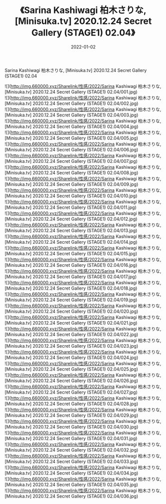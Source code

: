 ﻿---
layout: post
title:  《Sarina Kashiwagi 柏木さりな, [Minisuka.tv] 2020.12.24 Secret Gallery (STAGE1) 02.04》
date:   2022-01-02
img: http://img.660000.xyz/Sharelink/性感/2022/Sarina Kashiwagi 柏木さりな, [Minisuka.tv] 2020.12.24 Secret Gallery (STAGE1) 02.04/000.jpg
categories: [美女, 清纯, 唯美]
---

Sarina Kashiwagi 柏木さりな, [Minisuka.tv] 2020.12.24 Secret Gallery (STAGE1) 02.04

  ![](http://img.660000.xyz/Sharelink/性感/2022/Sarina Kashiwagi 柏木さりな, [Minisuka.tv] 2020.12.24 Secret Gallery (STAGE1) 02.04/001.jpg) <br> ![](http://img.660000.xyz/Sharelink/性感/2022/Sarina Kashiwagi 柏木さりな, [Minisuka.tv] 2020.12.24 Secret Gallery (STAGE1) 02.04/002.jpg) <br> ![](http://img.660000.xyz/Sharelink/性感/2022/Sarina Kashiwagi 柏木さりな, [Minisuka.tv] 2020.12.24 Secret Gallery (STAGE1) 02.04/003.jpg) <br> ![](http://img.660000.xyz/Sharelink/性感/2022/Sarina Kashiwagi 柏木さりな, [Minisuka.tv] 2020.12.24 Secret Gallery (STAGE1) 02.04/004.jpg) <br> ![](http://img.660000.xyz/Sharelink/性感/2022/Sarina Kashiwagi 柏木さりな, [Minisuka.tv] 2020.12.24 Secret Gallery (STAGE1) 02.04/005.jpg) <br> ![](http://img.660000.xyz/Sharelink/性感/2022/Sarina Kashiwagi 柏木さりな, [Minisuka.tv] 2020.12.24 Secret Gallery (STAGE1) 02.04/006.jpg) <br> ![](http://img.660000.xyz/Sharelink/性感/2022/Sarina Kashiwagi 柏木さりな, [Minisuka.tv] 2020.12.24 Secret Gallery (STAGE1) 02.04/007.jpg) <br> ![](http://img.660000.xyz/Sharelink/性感/2022/Sarina Kashiwagi 柏木さりな, [Minisuka.tv] 2020.12.24 Secret Gallery (STAGE1) 02.04/008.jpg) <br> ![](http://img.660000.xyz/Sharelink/性感/2022/Sarina Kashiwagi 柏木さりな, [Minisuka.tv] 2020.12.24 Secret Gallery (STAGE1) 02.04/009.jpg) <br> ![](http://img.660000.xyz/Sharelink/性感/2022/Sarina Kashiwagi 柏木さりな, [Minisuka.tv] 2020.12.24 Secret Gallery (STAGE1) 02.04/010.jpg) <br> ![](http://img.660000.xyz/Sharelink/性感/2022/Sarina Kashiwagi 柏木さりな, [Minisuka.tv] 2020.12.24 Secret Gallery (STAGE1) 02.04/011.jpg) <br> ![](http://img.660000.xyz/Sharelink/性感/2022/Sarina Kashiwagi 柏木さりな, [Minisuka.tv] 2020.12.24 Secret Gallery (STAGE1) 02.04/012.jpg) <br> ![](http://img.660000.xyz/Sharelink/性感/2022/Sarina Kashiwagi 柏木さりな, [Minisuka.tv] 2020.12.24 Secret Gallery (STAGE1) 02.04/013.jpg) <br> ![](http://img.660000.xyz/Sharelink/性感/2022/Sarina Kashiwagi 柏木さりな, [Minisuka.tv] 2020.12.24 Secret Gallery (STAGE1) 02.04/014.jpg) <br> ![](http://img.660000.xyz/Sharelink/性感/2022/Sarina Kashiwagi 柏木さりな, [Minisuka.tv] 2020.12.24 Secret Gallery (STAGE1) 02.04/015.jpg) <br> ![](http://img.660000.xyz/Sharelink/性感/2022/Sarina Kashiwagi 柏木さりな, [Minisuka.tv] 2020.12.24 Secret Gallery (STAGE1) 02.04/016.jpg) <br> ![](http://img.660000.xyz/Sharelink/性感/2022/Sarina Kashiwagi 柏木さりな, [Minisuka.tv] 2020.12.24 Secret Gallery (STAGE1) 02.04/017.jpg) <br> ![](http://img.660000.xyz/Sharelink/性感/2022/Sarina Kashiwagi 柏木さりな, [Minisuka.tv] 2020.12.24 Secret Gallery (STAGE1) 02.04/018.jpg) <br> ![](http://img.660000.xyz/Sharelink/性感/2022/Sarina Kashiwagi 柏木さりな, [Minisuka.tv] 2020.12.24 Secret Gallery (STAGE1) 02.04/019.jpg) <br> ![](http://img.660000.xyz/Sharelink/性感/2022/Sarina Kashiwagi 柏木さりな, [Minisuka.tv] 2020.12.24 Secret Gallery (STAGE1) 02.04/020.jpg) <br> ![](http://img.660000.xyz/Sharelink/性感/2022/Sarina Kashiwagi 柏木さりな, [Minisuka.tv] 2020.12.24 Secret Gallery (STAGE1) 02.04/021.jpg) <br> ![](http://img.660000.xyz/Sharelink/性感/2022/Sarina Kashiwagi 柏木さりな, [Minisuka.tv] 2020.12.24 Secret Gallery (STAGE1) 02.04/022.jpg) <br> ![](http://img.660000.xyz/Sharelink/性感/2022/Sarina Kashiwagi 柏木さりな, [Minisuka.tv] 2020.12.24 Secret Gallery (STAGE1) 02.04/023.jpg) <br> ![](http://img.660000.xyz/Sharelink/性感/2022/Sarina Kashiwagi 柏木さりな, [Minisuka.tv] 2020.12.24 Secret Gallery (STAGE1) 02.04/024.jpg) <br> ![](http://img.660000.xyz/Sharelink/性感/2022/Sarina Kashiwagi 柏木さりな, [Minisuka.tv] 2020.12.24 Secret Gallery (STAGE1) 02.04/025.jpg) <br> ![](http://img.660000.xyz/Sharelink/性感/2022/Sarina Kashiwagi 柏木さりな, [Minisuka.tv] 2020.12.24 Secret Gallery (STAGE1) 02.04/026.jpg) <br> ![](http://img.660000.xyz/Sharelink/性感/2022/Sarina Kashiwagi 柏木さりな, [Minisuka.tv] 2020.12.24 Secret Gallery (STAGE1) 02.04/027.jpg) <br> ![](http://img.660000.xyz/Sharelink/性感/2022/Sarina Kashiwagi 柏木さりな, [Minisuka.tv] 2020.12.24 Secret Gallery (STAGE1) 02.04/028.jpg) <br> ![](http://img.660000.xyz/Sharelink/性感/2022/Sarina Kashiwagi 柏木さりな, [Minisuka.tv] 2020.12.24 Secret Gallery (STAGE1) 02.04/029.jpg) <br> ![](http://img.660000.xyz/Sharelink/性感/2022/Sarina Kashiwagi 柏木さりな, [Minisuka.tv] 2020.12.24 Secret Gallery (STAGE1) 02.04/030.jpg) <br> ![](http://img.660000.xyz/Sharelink/性感/2022/Sarina Kashiwagi 柏木さりな, [Minisuka.tv] 2020.12.24 Secret Gallery (STAGE1) 02.04/031.jpg) <br> ![](http://img.660000.xyz/Sharelink/性感/2022/Sarina Kashiwagi 柏木さりな, [Minisuka.tv] 2020.12.24 Secret Gallery (STAGE1) 02.04/032.jpg) <br> ![](http://img.660000.xyz/Sharelink/性感/2022/Sarina Kashiwagi 柏木さりな, [Minisuka.tv] 2020.12.24 Secret Gallery (STAGE1) 02.04/033.jpg) <br> ![](http://img.660000.xyz/Sharelink/性感/2022/Sarina Kashiwagi 柏木さりな, [Minisuka.tv] 2020.12.24 Secret Gallery (STAGE1) 02.04/034.jpg) <br> ![](http://img.660000.xyz/Sharelink/性感/2022/Sarina Kashiwagi 柏木さりな, [Minisuka.tv] 2020.12.24 Secret Gallery (STAGE1) 02.04/035.jpg) <br> ![](http://img.660000.xyz/Sharelink/性感/2022/Sarina Kashiwagi 柏木さりな, [Minisuka.tv] 2020.12.24 Secret Gallery (STAGE1) 02.04/036.jpg) <br>